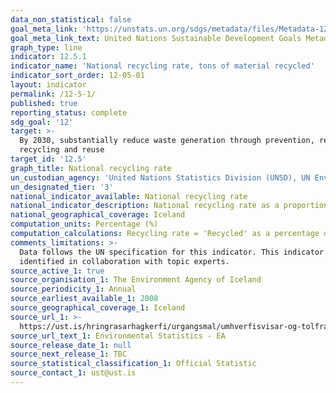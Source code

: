 ```yaml
---
data_non_statistical: false
goal_meta_link: 'https://unstats.un.org/sdgs/metadata/files/Metadata-12-05-01.pdf'
goal_meta_link_text: United Nations Sustainable Development Goals Metadata (pdf 782kB)
graph_type: line
indicator: 12.5.1
indicator_name: 'National recycling rate, tons of material recycled'
indicator_sort_order: 12-05-01
layout: indicator
permalink: /12-5-1/
published: true
reporting_status: complete
sdg_goal: '12'
target: >-
  By 2030, substantially reduce waste generation through prevention, reduction,
  recycling and reuse
target_id: '12.5'
graph_title: National recycling rate
un_custodian_agency: 'United Nations Statistics Division (UNSD), UN Environment (UNEP)'
un_designated_tier: '3'
national_indicator_available: National recycling rate
national_indicator_description: National recycling rate as a proportion of waste collected
national_geographical_coverage: Iceland
computation_units: Percentage (%)
computation_calculations: Recycling rate = 'Recycled' as a percentage of 'Arisings'.
comments_limitations: >-
  Data follows the UN specification for this indicator. This indicator has been
  identified in collaboration with topic experts.
source_active_1: true
source_organisation_1: The Environment Agency of Iceland
source_periodicity_1: Annual
source_earliest_available_1: 2008
source_geographical_coverage_1: Iceland
source_url_1: >-
  https://ust.is/hringrasarhagkerfi/urgangsmal/umhverfisvisar-og-tolfraedi/tolfraedi/
source_url_text_1: Environmental Statistics - EA
source_release_date_1: null
source_next_release_1: TBC
source_statistical_classification_1: Official Statistic
source_contact_1: ust@ust.is
---
```

